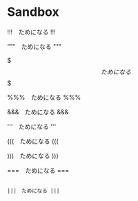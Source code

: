 # Sandbox

!!!　ためになる !!!

”””　ためになる """

$$$　ためになる $$$

%%%　ためになる %%%

&&&　ためになる &&&

'''　ためになる '''

(((　ためになる (((

)))　ためになる )))

===　ためになる ===

~~~　ためになる ~~~

|||　ためになる |||


 
